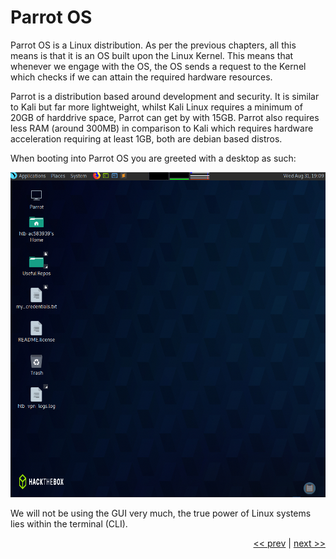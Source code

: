 # Parrot OS

Parrot OS is a Linux distribution. As per the previous chapters, all this means is that it is an OS built upon the Linux Kernel. This means that whenever we engage with the OS, the OS sends a request to the Kernel which checks if we can attain the required hardware resources.

Parrot is a distribution based around development and security. It is similar to Kali but far more lightweight, whilst Kali Linux requires a minimum of 20GB of harddrive space, Parrot can get by with 15GB. Parrot also requires less RAM (around 300MB) in comparison to Kali which requires hardware acceleration requiring at least 1GB, both are debian based distros.

When booting into Parrot OS you are greeted with a desktop as such:

![Parrot Desktop](../images/parrotDesktop.png)

We will not be using the GUI very much, the true power of Linux systems lies within the terminal (CLI).

<div align="right">

[<< prev](./3_fileSystemHeirarchy.md) | [next >>](./4_parrot.md)
</div>
